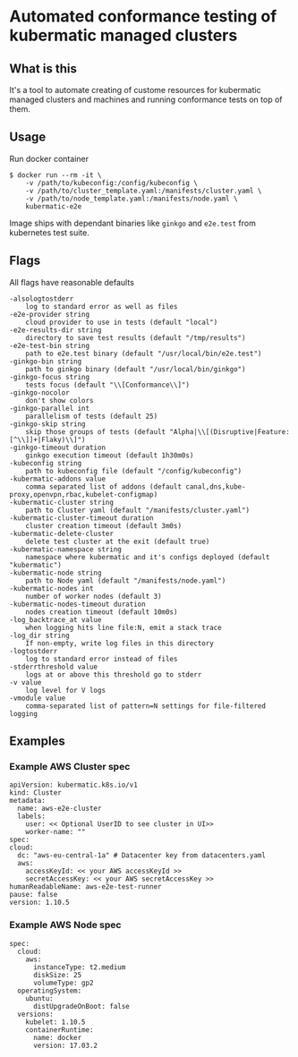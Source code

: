 # Automated conformance testing of kubermatic managed clusters

## What is this
It's a tool to automate creating of custome resources for kubermatic managed
clusters and machines and running conformance tests on top of them.

## Usage
Run docker container

    $ docker run --rm -it \
        -v /path/to/kubeconfig:/config/kubeconfig \
        -v /path/to/cluster_template.yaml:/manifests/cluster.yaml \
        -v /path/to/node_template.yaml:/manifests/node.yaml \
        kubermatic-e2e

Image ships with dependant binaries like `ginkgo` and `e2e.test` from kubernetes
test suite.

## Flags
All flags have reasonable defaults

    -alsologtostderr
        log to standard error as well as files
    -e2e-provider string
        cloud provider to use in tests (default "local")
    -e2e-results-dir string
        directory to save test results (default "/tmp/results")
    -e2e-test-bin string
        path to e2e.test binary (default "/usr/local/bin/e2e.test")
    -ginkgo-bin string
        path to ginkgo binary (default "/usr/local/bin/ginkgo")
    -ginkgo-focus string
        tests focus (default "\\[Conformance\\]")
    -ginkgo-nocolor
        don't show colors
    -ginkgo-parallel int
        parallelism of tests (default 25)
    -ginkgo-skip string
        skip those groups of tests (default "Alpha|\\[(Disruptive|Feature:[^\\]]+|Flaky)\\]")
    -ginkgo-timeout duration
        ginkgo execution timeout (default 1h30m0s)
    -kubeconfig string
        path to kubeconfig file (default "/config/kubeconfig")
    -kubermatic-addons value
        comma separated list of addons (default canal,dns,kube-proxy,openvpn,rbac,kubelet-configmap)
    -kubermatic-cluster string
        path to Cluster yaml (default "/manifests/cluster.yaml")
    -kubermatic-cluster-timeout duration
        cluster creation timeout (default 3m0s)
    -kubermatic-delete-cluster
        delete test cluster at the exit (default true)
    -kubermatic-namespace string
        namespace where kubermatic and it's configs deployed (default "kubermatic")
    -kubermatic-node string
        path to Node yaml (default "/manifests/node.yaml")
    -kubermatic-nodes int
        number of worker nodes (default 3)
    -kubermatic-nodes-timeout duration
        nodes creation timeout (default 10m0s)
    -log_backtrace_at value
        when logging hits line file:N, emit a stack trace
    -log_dir string
        If non-empty, write log files in this directory
    -logtostderr
        log to standard error instead of files
    -stderrthreshold value
        logs at or above this threshold go to stderr
    -v value
        log level for V logs
    -vmodule value
        comma-separated list of pattern=N settings for file-filtered logging

## Examples

### Example AWS Cluster spec

    apiVersion: kubermatic.k8s.io/v1
    kind: Cluster
    metadata:
      name: aws-e2e-cluster
      labels:
        user: << Optional UserID to see cluster in UI>>
        worker-name: ""
    spec:
    cloud:
      dc: "aws-eu-central-1a" # Datacenter key from datacenters.yaml
      aws:
        accessKeyId: << your AWS accessKeyId >>
        secretAccessKey: << your AWS secretAccessKey >>
    humanReadableName: aws-e2e-test-runner
    pause: false
    version: 1.10.5

### Example AWS Node spec

    spec:
      cloud:
        aws:
          instanceType: t2.medium
          diskSize: 25
          volumeType: gp2
      operatingSystem:
        ubuntu:
          distUpgradeOnBoot: false
      versions:
        kubelet: 1.10.5
        containerRuntime:
          name: docker
          version: 17.03.2
